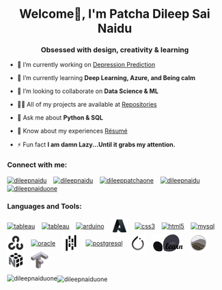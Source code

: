 <h1 align="center">Welcome👋, I'm Patcha Dileep Sai Naidu</h1>
<h3 align="center">Obsessed with design, creativity & learning</h3>

- 🔭 I’m currently working on [Depression Prediction](https://github.com/dileepNaiduOne/Will-You-Be-Depression)

- 🌱 I’m currently learning **Deep Learning, Azure, and Being calm**

- 👯 I’m looking to collaborate on **Data Science & ML**

- 👨‍💻 All of my projects are available at [Repositories](https://github.com/dileepNaiduOne?tab=repositories)
  
- 💬 Ask me about **Python & SQL**

- 📄 Know about my experiences [Résumé](https://drive.google.com/file/d/1ho5zgRe-ApYnaegkzqwJWxD4XeTUqnCv/view?usp=drive_link)

- ⚡ Fun fact **I am damn Lazy...Until it grabs my attention.**

<h3 align="left">Connect with me:</h3>
<p align="left">
  <a href="mailto:dile2107@gmail.com?subject=Dileep%20Naidu%2C%20I%20saw%20your%20profile%20on%20Github..." target="blank"><img align="center" src="https://img.icons8.com/ios-filled/50/filled-message.png" alt="dileepnaidu" height="40" width="40" /></a>&nbsp&nbsp&nbsp;
  <a href="https://linkedin.com/in/dileepnaidu" target="blank"><img align="center" src="https://img.icons8.com/ios-filled/50/linkedin.png" alt="dileepnaidu" height="40" width="40" /></a>&nbsp&nbsp&nbsp;
  <a href="https://kaggle.com/dileeppatchaone" target="blank"><img align="center" src="https://img.icons8.com/windows/32/kaggle.png" alt="dileeppatchaone" height="40" width="40" /></a>&nbsp&nbsp&nbsp;
  <a href="https://www.hackerrank.com/dileepnaidu" target="blank"><img align="center" src="https://img.icons8.com/windows/32/hackerrank.png" alt="dileepnaidu" height="40" width="40" /></a>&nbsp&nbsp&nbsp;
  <a href="https://www.leetcode.com/dileepnaiduone" target="blank"><img align="center" src="https://img.icons8.com/external-tal-revivo-bold-tal-revivo/48/external-level-up-your-coding-skills-and-quickly-land-a-job-logo-bold-tal-revivo.png" alt="dileepnaiduone" height="40" width="40" /></a>&nbsp&nbsp&nbsp;
</p>

<h3 align="left">Languages and Tools:</h3>
<p align="left">
  <a href="https://www.python.org/" target="_blank" rel="noreferrer"><img align="center" src="https://img.icons8.com/ios/50/python--v1.png" alt="tableau" width="40" height="40"/></a>&nbsp&nbsp&nbsp;
  <a href="https://public.tableau.com/app/profile/dileep.s.patcha/vizzes" target="_blank" rel="noreferrer"><img align="center" src="https://img.icons8.com/ios/50/tableau-software.png" alt="tableau" width="40" height="40"/></a>&nbsp&nbsp&nbsp;
  <a href="https://www.arduino.cc/" target="_blank" rel="noreferrer"><img align="center" src="https://img.icons8.com/ios/50/arduino.png" alt="arduino" width="40" height="40"/></a>&nbsp&nbsp&nbsp;
  <a href="https://azure.microsoft.com/en-in/" target="_blank" rel="noreferrer"><img align="center" src="https://github.com/dileepNaiduOne/dileepNaidu-V-2/blob/main/images/icons8-azure-48.png" alt="azure" width="40" height="40"/></a>&nbsp&nbsp&nbsp;
  <a href="https://www.w3schools.com/css/" target="_blank" rel="noreferrer"><img align="center" src="https://img.icons8.com/ios-filled/50/css3.png" alt="css3" width="40" height="40"/></a>&nbsp&nbsp&nbsp;
  <a href="https://www.w3.org/html/" target="_blank" rel="noreferrer"><img align="center" src="https://img.icons8.com/ios-filled/50/html-5--v2.png" alt="html5" width="40" height="40"/></a>&nbsp&nbsp&nbsp;
  <a href="https://www.mysql.com/" target="_blank" rel="noreferrer"><img align="center" src="https://img.icons8.com/external-those-icons-fill-those-icons/48/external-MySQL-programming-and-development-those-icons-fill-those-icons.png" alt="mysql" width="40" height="40"/></a>&nbsp&nbsp&nbsp;
  <a href="https://opencv.org/" target="_blank" rel="noreferrer"><img align="center" src="https://github.com/dileepNaiduOne/dileepNaidu-V-2/blob/main/images/icons8-opencv-48.png" alt="opencv" width="40" height="40"/></a>&nbsp&nbsp&nbsp;
  <a href="https://www.oracle.com/" target="_blank" rel="noreferrer"><img align="center" src="https://img.icons8.com/ios/50/oracle-logo.png" alt="oracle" width="40" height="40"/></a>&nbsp&nbsp&nbsp;
  <a href="https://pandas.pydata.org/" target="_blank" rel="noreferrer"><img align="center" src="https://github.com/dileepNaiduOne/dileepNaidu-V-2/blob/main/images/icons8-pandas-48.png" alt="pandas" width="40" height="40"/></a>&nbsp&nbsp&nbsp;
  <a href="https://www.postgresql.org" target="_blank" rel="noreferrer"><img align="center" src="https://img.icons8.com/ios-filled/50/postgreesql.png" alt="postgresql" width="40" height="40"/></a>&nbsp&nbsp&nbsp;
  <a href="https://pytorch.org/" target="_blank" rel="noreferrer"><img align="center" src="https://github.com/dileepNaiduOne/dileepNaidu-V-2/blob/main/images/icons8-pytorch-48.png" alt="pytorch" width="40" height="40"/></a>&nbsp&nbsp&nbsp;
  <a href="https://scikit-learn.org/" target="_blank" rel="noreferrer"><img align="center" src="https://github.com/dileepNaiduOne/dileepNaidu-V-2/blob/main/images/Scikit_learn_logo_small.png" alt="scikit_learn" width="70" height="40"/></a>&nbsp&nbsp&nbsp;
  <a href="https://seaborn.pydata.org/" target="_blank" rel="noreferrer"><img align="center" src="https://github.com/dileepNaiduOne/dileepNaidu-V-2/blob/main/images/22799945.png" alt="seaborn" width="40" height="40"/></a>&nbsp&nbsp&nbsp;
  <a href="https://numpy.org/doc/stable/" target="_blank" rel="noreferrer"><img align="center" src="https://github.com/dileepNaiduOne/dileepNaidu-V-2/blob/main/images/icons8-numpy-48.png" alt="numpy" width="40" height="40"/></a>&nbsp&nbsp&nbsp;
  <a href="https://www.tensorflow.org" target="_blank" rel="noreferrer"><img align="center" src="https://github.com/dileepNaiduOne/dileepNaidu-V-2/blob/main/images/22024tf.png" alt="tensorflow" width="40" height="40"/></a>&nbsp&nbsp&nbsp;
</p>

<p><img align="left" src="https://github-readme-stats.vercel.app/api/top-langs?username=dileepnaiduone&show_icons=true&theme=gruvbox&title_color=45099f&text_color=313030&bg_color=f2f2f2&hide_border=false&locale=en&layout=compact" alt="dileepnaiduone" /></p>

<p><img align="center" src="https://github-readme-streak-stats.herokuapp.com/?user=dileepnaiduone&" alt="dileepnaiduone" /></p>
